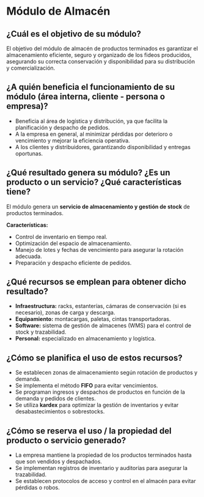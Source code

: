 # Módulo de Almacén

## ¿Cuál es el objetivo de su módulo?

El objetivo del módulo de almacén de productos terminados es garantizar el almacenamiento eficiente, seguro y organizado de los fideos producidos, asegurando su correcta conservación y disponibilidad para su distribución y comercialización.

## ¿A quién beneficia el funcionamiento de su módulo (área interna, cliente - persona o empresa)?

- Beneficia al área de logística y distribución, ya que facilita la planificación y despacho de pedidos.
- A la empresa en general, al minimizar pérdidas por deterioro o vencimiento y mejorar la eficiencia operativa.
- A los clientes y distribuidores, garantizando disponibilidad y entregas oportunas.

## ¿Qué resultado genera su módulo? ¿Es un producto o un servicio? ¿Qué características tiene?

El módulo genera un **servicio de almacenamiento y gestión de stock** de productos terminados.

**Características:**
- Control de inventario en tiempo real.
- Optimización del espacio de almacenamiento.
- Manejo de lotes y fechas de vencimiento para asegurar la rotación adecuada.
- Preparación y despacho eficiente de pedidos.

## ¿Qué recursos se emplean para obtener dicho resultado?

- **Infraestructura:** racks, estanterías, cámaras de conservación (si es necesario), zonas de carga y descarga.
- **Equipamiento:** montacargas, paletas, cintas transportadoras.
- **Software:** sistema de gestión de almacenes (WMS) para el control de stock y trazabilidad.
- **Personal:** especializado en almacenamiento y logística.

## ¿Cómo se planifica el uso de estos recursos?

- Se establecen zonas de almacenamiento según rotación de productos y demanda.
- Se implementa el método **FIFO** para evitar vencimientos.
- Se programan ingresos y despachos de productos en función de la demanda y pedidos de clientes.
- Se utiliza **kardex** para optimizar la gestión de inventarios y evitar desabastecimientos o sobrestocks.

## ¿Cómo se reserva el uso / la propiedad del producto o servicio generado?

- La empresa mantiene la propiedad de los productos terminados hasta que son vendidos y despachados.
- Se implementan registros de inventario y auditorías para asegurar la trazabilidad.
- Se establecen protocolos de acceso y control en el almacén para evitar pérdidas o robos.
